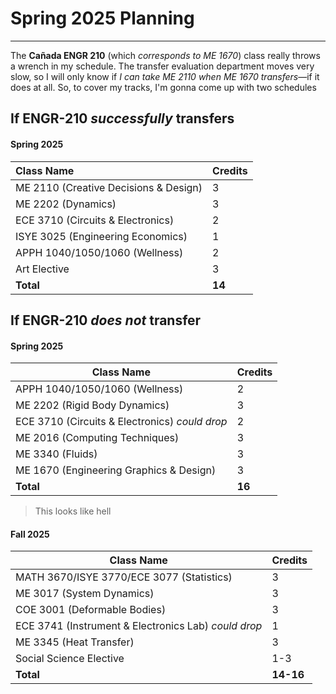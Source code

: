 # Spring 2025 Planning
--- 

The **Cañada ENGR 210** (which *corresponds to ME 1670*) class really throws a wrench in my schedule. The transfer evaluation department moves very slow, so I will only know if *I can take ME 2110 when ME 1670 transfers*—if it does at all. So, to cover my tracks, I'm gonna come up with two schedules

## If ENGR-210 *successfully* transfers

#### Spring 2025

| Class Name                            | Credits |
|:------------------------------------- | ------- |
| ME 2110 (Creative Decisions & Design) | 3       |
| ME 2202 (Dynamics)                    | 3       |
| ECE 3710 (Circuits & Electronics)     | 2       |
| ISYE 3025 (Engineering Economics)     | 1       |
| APPH 1040/1050/1060 (Wellness)        | 2       |
| Art Elective                          | 3       |
| **Total**                             | **14**  |


## If ENGR-210 *does not* transfer

#### Spring 2025

| Class Name                                     | Credits |
| ---------------------------------------------- | ------- |
| APPH 1040/1050/1060 (Wellness)                 | 2       |
| ME 2202 (Rigid Body Dynamics)                  | 3       |
| ECE 3710 (Circuits & Electronics) *could drop* | 2       |
| ME 2016 (Computing Techniques)                 | 3       |
| ME 3340 (Fluids)                               | 3       |
| ME 1670 (Engineering Graphics & Design)        | 3       |
| **Total**                                      | **16**  |

> This looks like hell 

#### Fall 2025

| Class Name                                           | Credits   |
| ---------------------------------------------------- | --------- |
| MATH 3670/ISYE 3770/ECE 3077 (Statistics)            | 3         |
| ME 3017 (System Dynamics)                            | 3         |
| COE 3001 (Deformable Bodies)                         | 3         |
| ECE 3741 (Instrument & Electronics Lab) *could drop* | 1         |
| ME 3345 (Heat Transfer)                              | 3         |
| Social Science Elective                              | 1-3       |
| **Total**                                            | **14-16** |

